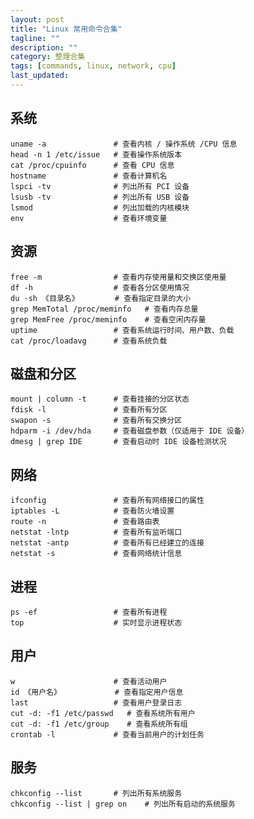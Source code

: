 ```yaml
---
layout: post
title: "Linux 常用命令合集"
tagline: ""
description: ""
category: 整理合集
tags: [commands, linux, network, cpu]
last_updated:
---
```


## 系统

    uname -a               # 查看内核 / 操作系统 /CPU 信息
    head -n 1 /etc/issue   # 查看操作系统版本
    cat /proc/cpuinfo      # 查看 CPU 信息
    hostname               # 查看计算机名
    lspci -tv              # 列出所有 PCI 设备
    lsusb -tv              # 列出所有 USB 设备
    lsmod                  # 列出加载的内核模块
    env                    # 查看环境变量

## 资源

    free -m                # 查看内存使用量和交换区使用量
    df -h                  # 查看各分区使用情况
    du -sh 《目录名》        # 查看指定目录的大小
    grep MemTotal /proc/meminfo   # 查看内存总量
    grep MemFree /proc/meminfo    # 查看空闲内存量
    uptime                 # 查看系统运行时间、用户数、负载
    cat /proc/loadavg      # 查看系统负载


## 磁盘和分区

    mount | column -t      # 查看挂接的分区状态
    fdisk -l               # 查看所有分区
    swapon -s              # 查看所有交换分区
    hdparm -i /dev/hda     # 查看磁盘参数（仅适用于 IDE 设备）
    dmesg | grep IDE       # 查看启动时 IDE 设备检测状况

## 网络

    ifconfig               # 查看所有网络接口的属性
    iptables -L            # 查看防火墙设置
    route -n               # 查看路由表
    netstat -lntp          # 查看所有监听端口
    netstat -antp          # 查看所有已经建立的连接
    netstat -s             # 查看网络统计信息


## 进程

    ps -ef                 # 查看所有进程
    top                    # 实时显示进程状态

## 用户

    w                      # 查看活动用户
    id 《用户名》            # 查看指定用户信息
    last                   # 查看用户登录日志
    cut -d: -f1 /etc/passwd   # 查看系统所有用户
    cut -d: -f1 /etc/group    # 查看系统所有组
    crontab -l             # 查看当前用户的计划任务

## 服务

    chkconfig --list       # 列出所有系统服务
    chkconfig --list | grep on    # 列出所有启动的系统服务


